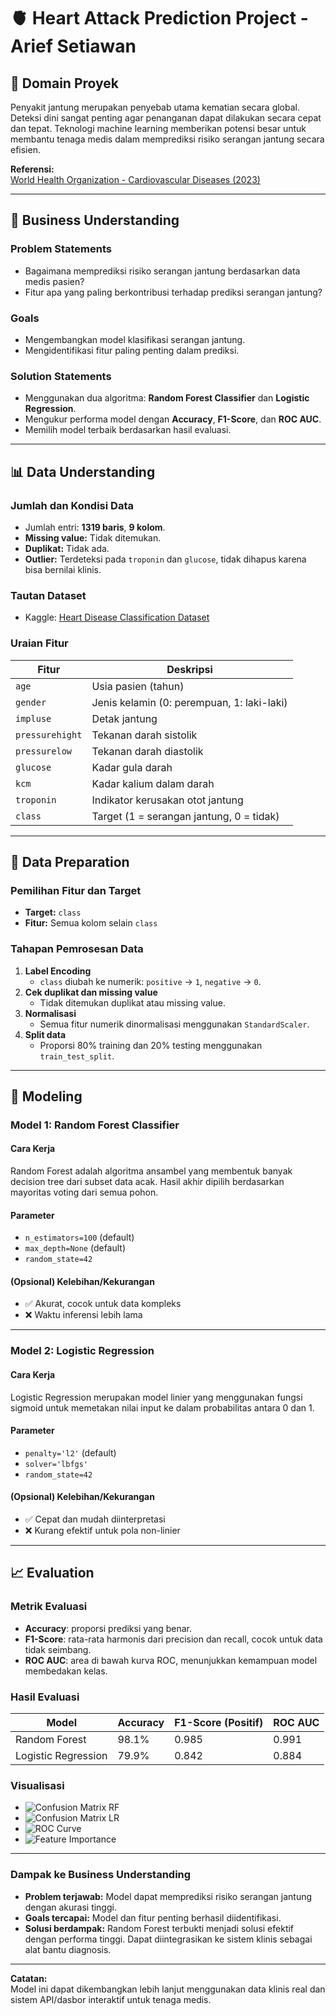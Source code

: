 # 🫀 Heart Attack Prediction Project - Arief Setiawan

## 📌 Domain Proyek

Penyakit jantung merupakan penyebab utama kematian secara global. Deteksi dini sangat penting agar penanganan dapat dilakukan secara cepat dan tepat. Teknologi machine learning memberikan potensi besar untuk membantu tenaga medis dalam memprediksi risiko serangan jantung secara efisien.

**Referensi:**  
[World Health Organization - Cardiovascular Diseases (2023)](https://www.who.int/news-room/fact-sheets/detail/cardiovascular-diseases-(cvds))

---

## 🎯 Business Understanding

### Problem Statements
- Bagaimana memprediksi risiko serangan jantung berdasarkan data medis pasien?
- Fitur apa yang paling berkontribusi terhadap prediksi serangan jantung?

### Goals
- Mengembangkan model klasifikasi serangan jantung.
- Mengidentifikasi fitur paling penting dalam prediksi.

### Solution Statements
- Menggunakan dua algoritma: **Random Forest Classifier** dan **Logistic Regression**.
- Mengukur performa model dengan **Accuracy**, **F1-Score**, dan **ROC AUC**.
- Memilih model terbaik berdasarkan hasil evaluasi.

---

## 📊 Data Understanding

### Jumlah dan Kondisi Data
- Jumlah entri: **1319 baris**, **9 kolom**.
- **Missing value:** Tidak ditemukan.
- **Duplikat:** Tidak ada.
- **Outlier:** Terdeteksi pada `troponin` dan `glucose`, tidak dihapus karena bisa bernilai klinis.

### Tautan Dataset
- Kaggle: [Heart Disease Classification Dataset](https://www.kaggle.com/datasets/bharath011/heart-disease-classification-dataset)

### Uraian Fitur
| Fitur           | Deskripsi                                              |
|------------------|--------------------------------------------------------|
| `age`            | Usia pasien (tahun)                                    |
| `gender`         | Jenis kelamin (0: perempuan, 1: laki-laki)             |
| `impluse`        | Detak jantung                                          |
| `pressurehight`  | Tekanan darah sistolik                                 |
| `pressurelow`    | Tekanan darah diastolik                                |
| `glucose`        | Kadar gula darah                                       |
| `kcm`            | Kadar kalium dalam darah                               |
| `troponin`       | Indikator kerusakan otot jantung                       |
| `class`          | Target (1 = serangan jantung, 0 = tidak)               |

---

## 🧹 Data Preparation

### Pemilihan Fitur dan Target
- **Target:** `class`
- **Fitur:** Semua kolom selain `class`

### Tahapan Pemrosesan Data
1. **Label Encoding**
   - `class` diubah ke numerik: `positive` → `1`, `negative` → `0`.
2. **Cek duplikat dan missing value**
   - Tidak ditemukan duplikat atau missing value.
3. **Normalisasi**
   - Semua fitur numerik dinormalisasi menggunakan `StandardScaler`.
4. **Split data**
   - Proporsi 80% training dan 20% testing menggunakan `train_test_split`.

---

## 🤖 Modeling

### Model 1: Random Forest Classifier

#### Cara Kerja
Random Forest adalah algoritma ansambel yang membentuk banyak decision tree dari subset data acak. Hasil akhir dipilih berdasarkan mayoritas voting dari semua pohon.

#### Parameter
- `n_estimators=100` (default)
- `max_depth=None` (default)
- `random_state=42`

#### (Opsional) Kelebihan/Kekurangan
- ✅ Akurat, cocok untuk data kompleks
- ❌ Waktu inferensi lebih lama

---

### Model 2: Logistic Regression

#### Cara Kerja
Logistic Regression merupakan model linier yang menggunakan fungsi sigmoid untuk memetakan nilai input ke dalam probabilitas antara 0 dan 1.

#### Parameter
- `penalty='l2'` (default)
- `solver='lbfgs'`
- `random_state=42`

#### (Opsional) Kelebihan/Kekurangan
- ✅ Cepat dan mudah diinterpretasi
- ❌ Kurang efektif untuk pola non-linier

---

## 📈 Evaluation

### Metrik Evaluasi
- **Accuracy**: proporsi prediksi yang benar.
- **F1-Score**: rata-rata harmonis dari precision dan recall, cocok untuk data tidak seimbang.
- **ROC AUC**: area di bawah kurva ROC, menunjukkan kemampuan model membedakan kelas.

### Hasil Evaluasi

| Model               | Accuracy | F1-Score (Positif) | ROC AUC |
|--------------------|----------|--------------------|---------|
| Random Forest       | 98.1%    | 0.985              | 0.991   |
| Logistic Regression | 79.9%    | 0.842              | 0.884   |

### Visualisasi
- ![Confusion Matrix RF](gambar/confusion_randomforest.png)
- ![Confusion Matrix LR](gambar/confusion_logistic.png)
- ![ROC Curve](gambar/roc.png)
- ![Feature Importance](gambar/feature_importance.png)

---

### Dampak ke Business Understanding

- **Problem terjawab:** Model dapat memprediksi risiko serangan jantung dengan akurasi tinggi.
- **Goals tercapai:** Model dan fitur penting berhasil diidentifikasi.
- **Solusi berdampak:** Random Forest terbukti menjadi solusi efektif dengan performa tinggi. Dapat diintegrasikan ke sistem klinis sebagai alat bantu diagnosis.

---

**Catatan:**  
Model ini dapat dikembangkan lebih lanjut menggunakan data klinis real dan sistem API/dasbor interaktif untuk tenaga medis.
